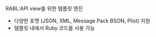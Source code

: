 RABL:API view를 위한 템플릿 엔진

- 다양한 포맷 (JSON, XML, Message Pack BSON, Plist) 지원
- 템플릿 내에서 Ruby 코드를 사용 가능